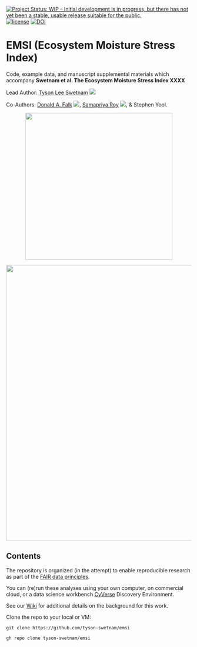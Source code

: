 [![Project Status: WIP – Initial development is in progress, but there has not yet been a stable, usable release suitable for the public.](https://www.repostatus.org/badges/latest/wip.svg)](https://www.repostatus.org/#wip) [![license](https://img.shields.io/badge/license-GPLv3-blue.svg)](https://opensource.org/licenses/GPL-3.0) [![DOI](https://zenodo.org/badge/116533015.svg)](https://zenodo.org/badge/latestdoi/116533015)
# EMSI (Ecosystem Moisture Stress Index)

Code, example data, and manuscript supplemental materials which accompany **Swetnam et al. The Ecosystem Moisture Stress Index XXXX**

Lead Author: [Tyson Lee Swetnam](http://tyson-swetnam.github.io/) [![](https://orcid.org/sites/default/files/images/orcid_16x16.png)](http://orcid.org/0000-0002-6639-7181)

Co-Authors: [Donald A. Falk](https://snre.arizona.edu/people/donald-falk) [![](https://orcid.org/sites/default/files/images/orcid_16x16.png)](http://orcid.org/0000-0003-3873-722X), [Samapriya Roy](https://samapriya.github.io/) [![](https://orcid.org/sites/default/files/images/orcid_16x16.png)](https://orcid.org/0000-0002-1527-2602), & Stephen Yool.

<p align="center"><img src="https://raw.githubusercontent.com/tyson-swetnam/emsi/main/images/emsi_graphic_abstract.svg" height=400></p>
<p><img src="https://raw.githubusercontent.com/tyson-swetnam/emsi/main/images/fig3.svg" height=750></p>

## Contents

The repository is organized (in the attempt) to enable reproducible research as part of the [FAIR data principles](https://www.go-fair.org/fair-principles/).

You can (re)run these analyses using your own computer, on commercial cloud, or a data science workbench [CyVerse](https://cyverse.org) Discovery Environment.

See our [Wiki](https://github.com/tyson-swetnam/emsi/wiki) for additional details on the background for this work.

Clone the repo to your local or VM:

```
git clone https://github.com/tyson-swetnam/emsi
```

```
gh repo clone tyson-swetnam/emsi
```
